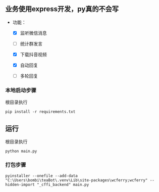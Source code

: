 ## 业务使用express开发，py真的不会写


- 功能：
    - [x] 监听微信消息
    - [ ] 统计群发言
    - [x] 下载抖音视频
    - [x] 自动回复
    - [ ] 多轮回复


### 本地启动步骤

根目录执行
```pip
pip install -r requirements.txt
```

## 运行
根目录执行
```text
python main.py
```


### 打包步骤
```text
pyinstaller --onefile --add-data "C:\Users\bombi\teaBot\.venv\Lib\site-packages\wcferry;wcferry" --hidden-import "_cffi_backend" main.py
```
